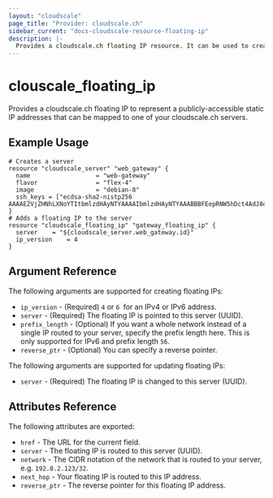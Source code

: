 ```yaml
---
layout: "cloudscale"
page_title: "Provider: cloudscale.ch"
sidebar_current: "docs-cloudscale-resource-floating-ip"
description: |-
  Provides a cloudscale.ch floating IP resource. It can be used to create, modify, and delete floating IPs.
---
```


# clouscale\_floating\_ip

Provides a cloudscale.ch floating IP to represent a publicly-accessible static
IP addresses that can be mapped to one of your cloudscale.ch servers.

## Example Usage

```hcl
# Creates a server
resource "cloudscale_server" "web_gateway" {
  name      			= "web-gateway"
  flavor    			= "flex-4"
  image     			= "debian-8"
  ssh_keys = ["ecdsa-sha2-nistp256 AAAAE2VjZHNhLXNoYTItbmlzdHAyNTYAAAAIbmlzdHAyNTYAAABBBFEepRNW5hDct4AdJ8oYsb4lNP5E9XY5fnz3ZvgNCEv7m48+bhUjJXUPuamWix3zigp2lgJHC6SChI/okJ41GUY="]
}
# Adds a floating IP to the server
resource "cloudscale_floating_ip" "gateway_floating_ip" {
  server 	= "${cloudscale_server.web_gateway.id}"
  ip_version   	= 4
}
```

## Argument Reference

The following arguments are supported for creating floating IPs:

* `ip_version` - (Required) `4` or `6 `for an IPv4 or IPv6 address.
* `server` - (Required) The floating IP is pointed to this server (UUID).
* `prefix_length` - (Optional) If you want a whole network instead of a single 
   IP routed to your server, specify the prefix length here. This is only 
   supported for IPv6 and prefix length `56`.
* `reverse_ptr` - (Optional) You can specify a reverse pointer.

The following arguments are supported for updating floating IPs:

* `server` - (Required) The floating IP is changed to this server (UUID).

## Attributes Reference

The following attributes are exported:

* `href` - The URL for the current field.
* `server` - The floating IP is routed to this server (UUID).
* `network` - The CIDR notation of the network that is routed to your server,
   e.g. `192.0.2.123/32`.
* `next_hop` - Your floating IP is routed to this IP address.
* `reverse_ptr` - The reverse pointer for this floating IP address.
